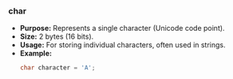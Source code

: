 ### char
* **Purpose:** Represents a single character (Unicode code point).
* **Size:** 2 bytes (16 bits).
* **Usage:** For storing individual characters, often used in strings.
* **Example:**
  ```java
  char character = 'A';
  ```